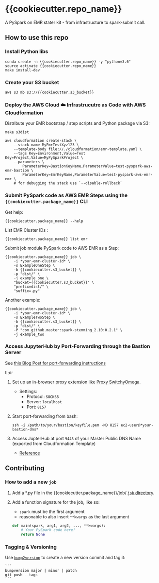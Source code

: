 # {{cookiecutter.repo_name}}

A PySpark on EMR stater kit - from infrastructure to spark-submit call.

## How to use this repo

### Install Python libs

```
conda create -n {{cookiecutter.repo_name}} -y "python=3.6"
source activate {{cookiecutter.repo_name}}
make install-dev
```

### Create your S3 bucket

```
aws s3 mb s3://{{cookiecutter.s3_bucket}}
```

### Deploy the AWS Cloud :cloud: Infrastrucutre as Code with AWS Cloudformation

Distribute your EMR bootstrap / step scripts and Python package via S3:

```
make s3dist
```

```
aws cloudformation create-stack \
    --stack-name MyEmrTestXyz123 \
    --template-body file://./cloudformation/emr-template.yaml \
    --tags Key=Environment,Value=Test Key=Project,Value=MyPySparkProject \
    --parameters \
        ParameterKey=BastionKeyName,ParameterValue=test-pyspark-aws-emr-bastion \
        ParameterKey=EmrKeyName,ParameterValue=test-pyspark-aws-emr-emr \
    # for debugging the stack use `--disable-rollback`
```

### Submit PySpark code as AWS EMR Steps using the `{{cookiecutter.package_name}}` CLI

Get help:

```
{{cookiecutter.package_name}} --help
```

List EMR Cluster IDs :

```
{{cookiecutter.package_name}} list emr
```

Submit job module PySpark code to AWS EMR as a Step:

```
{{cookiecutter.package_name}} job \
    -i *your-emr-cluster-id* \
    -s ExampleOneStep \
    -b {{cookiecutter.s3_bucket}} \
    -p "dist/" \
    -j example_one \
    "bucket={{cookiecutter.s3_bucket}}" \
    "prefix=dist/" \
    "suffix=.py"
```

Another example:

```
{{cookiecutter.package_name}} job \
    -i *your-emr-cluster-id* \
    -s ExampleTwoStep \
    -b {{cookiecutter.s3_bucket}} \
    -p "dist/" \
    -P "com.github.master:spark-stemming_2.10:0.2.1" \
    -j example_two
```

### Access JupyterHub by Port-Forwarding through the Bastion Server

See [this Blog Post for port-forwarding instructions](https://bytes.babbel.com/en/articles/2017-07-04-spark-with-jupyter-inside-vpc.html)

tl;dr

1. Set up an in-browser proxy extension like [Proxy SwitchyOmega](https://chrome.google.com/webstore/detail/proxy-switchyomega/padekgcemlokbadohgkifijomclgjgif?hl=en).

    - Settings:
        - Protocol: `SOCKS5`
        - Server: `localhost`
        - Port: `8157`

2. Start port-forwarding from bash:

    ```
    ssh -i /path/to/your/bastion/keyfile.pem -ND 8157 ec2-user@*your-bastion-dns*
    ```

3. Access JupterHub at port `9443` of your Master Public DNS Name (exported from Cloudformation Template)

    - [Reference](https://docs.aws.amazon.com/emr/latest/ReleaseGuide/emr-jupyterhub-connect.html)

## Contributing

### How to add a new `job`

1. Add a *.py file in the {{cookiecutter.package_name}}/job/ [`job` directory]({{cookiecutter.package_name}}/job/).

2. Add a function signature for the job, like so:

    - `spark` must be the first argument
    - reasonable to also insert `**kwargs` as the last argument
    
    ```python
    def main(spark, arg1, arg2, ..., **kwargs):
        # Your PySpark code here!
        return None
    ```

### Tagging & Versioning

Use [`bump2version`](https://github.com/c4urself/bump2version) to create a new version commit and tag it:

    ```
    bumpversion major | minor | patch
    git push --tags
    ```

    
